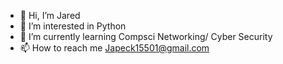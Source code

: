 - 👋 Hi, I’m Jared
- 👀 I’m interested in Python
- 🌱 I’m currently learning Compsci Networking/ Cyber Security
- 📫 How to reach me Japeck15501@gmail.com
